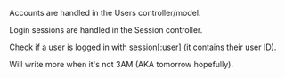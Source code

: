 Accounts are handled in the Users controller/model. 

Login sessions are handled in the Session controller.

Check if a user is logged in with session[:user] (it contains their user ID). 

Will write more when it's not 3AM (AKA tomorrow hopefully).
